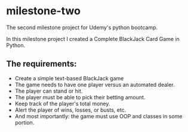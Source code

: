 # milestone-two
The second milestone project for Udemy's python bootcamp. 

In this milestone project I created a Complete BlackJack Card Game in Python.

## The requirements:

* Create a simple text-based BlackJack game
* The game needs to have one player versus an automated dealer.
* The player can stand or hit.
* The player must be able to pick their betting amount.
* Keep track of the player's total money.
* Alert the player of wins, losses, or busts, etc.
* And most importantly: the game must use OOP and classes in some portion.
